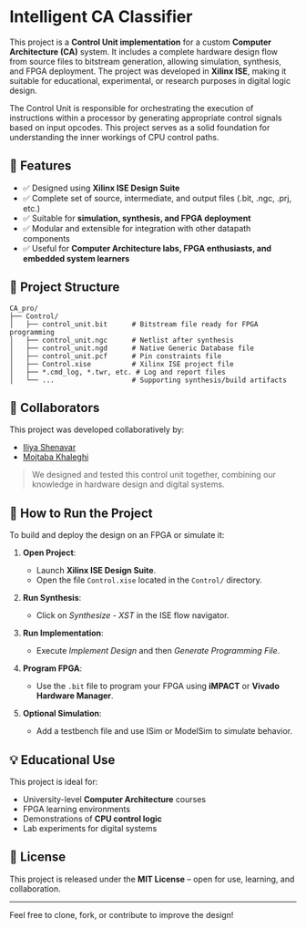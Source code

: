 # Intelligent CA Classifier

This project is a **Control Unit implementation** for a custom **Computer Architecture (CA)** system. It includes a complete hardware design flow from source files to bitstream generation, allowing simulation, synthesis, and FPGA deployment. The project was developed in **Xilinx ISE**, making it suitable for educational, experimental, or research purposes in digital logic design.

The Control Unit is responsible for orchestrating the execution of instructions within a processor by generating appropriate control signals based on input opcodes. This project serves as a solid foundation for understanding the inner workings of CPU control paths.

## 🧠 Features

- ✅ Designed using **Xilinx ISE Design Suite**
- ✅ Complete set of source, intermediate, and output files (.bit, .ngc, .prj, etc.)
- ✅ Suitable for **simulation, synthesis, and FPGA deployment**
- ✅ Modular and extensible for integration with other datapath components
- ✅ Useful for **Computer Architecture labs, FPGA enthusiasts, and embedded system learners**

## 📁 Project Structure

```
CA_pro/
├── Control/
│   ├── control_unit.bit      # Bitstream file ready for FPGA programming
│   ├── control_unit.ngc      # Netlist after synthesis
│   ├── control_unit.ngd      # Native Generic Database file
│   ├── control_unit.pcf      # Pin constraints file
│   ├── Control.xise          # Xilinx ISE project file
│   ├── *.cmd_log, *.twr, etc. # Log and report files
│   └── ...                   # Supporting synthesis/build artifacts
```

## 🤝 Collaborators

This project was developed collaboratively by:

- [Iliya Shenavar](https://github.com/iliya-shenavar)
- [Mojtaba Khaleghi](https://github.com/mojtabaKhaleghi12)

> We designed and tested this control unit together, combining our knowledge in hardware design and digital systems.

## 🚀 How to Run the Project

To build and deploy the design on an FPGA or simulate it:

1. **Open Project**:
   - Launch **Xilinx ISE Design Suite**.
   - Open the file `Control.xise` located in the `Control/` directory.

2. **Run Synthesis**:
   - Click on *Synthesize - XST* in the ISE flow navigator.

3. **Run Implementation**:
   - Execute *Implement Design* and then *Generate Programming File*.

4. **Program FPGA**:
   - Use the `.bit` file to program your FPGA using **iMPACT** or **Vivado Hardware Manager**.

5. **Optional Simulation**:
   - Add a testbench file and use ISim or ModelSim to simulate behavior.

## 💡 Educational Use

This project is ideal for:
- University-level **Computer Architecture** courses
- FPGA learning environments
- Demonstrations of **CPU control logic**
- Lab experiments for digital systems

## 📜 License

This project is released under the **MIT License** – open for use, learning, and collaboration.

---

Feel free to clone, fork, or contribute to improve the design!

